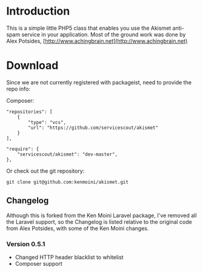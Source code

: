# Introduction

This is a simple little PHP5 class that enables you use the Akismet anti-spam service in your application.
Most of the ground work was done by Alex Potsides, [http://www.achingbrain.net](http://www.achingbrain.net)

# Download

Since we are not currently registered with packageist, need to provide the repo info:

Composer:

	"repositories": [
		{
			"type": "vcs",
			"url": "https://github.com/servicescout/akismet"
		}
	],

	"require": {
		"servicescout/akismet": "dev-master",
	},

Or check out the git repository:

	git clone git@github.com:kenmoini/akismet.git

## Changelog

Although this is forked from the Ken Moini Laravel package, I've removed all the Laravel support,
so the Changelog is listed relative to the original code from Alex Potsides, with some of the Ken Moini changes.

### Version 0.5.1
* Changed HTTP header blacklist to whitelist
* Composer support
